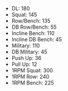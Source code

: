 * DL: 180
*  Squat: 145
*  Row/Bench: 135
*  DB Row/Bench: 55
*  Incline Bench: 110
*  Incline DB Bench: 45
*  Military: 110
*  DB Military: 45
*  Push Up: 36
*  Pull Up: 12
*  1RPM Squat: 300
*  1RPM Row: 240
*  1RPM Bench: 225
